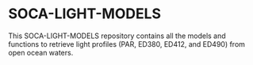 # SOCA-LIGHT-MODELS
This SOCA-LIGHT-MODELS repository contains all the models and functions to retrieve light profiles (PAR, ED380, ED412, and ED490) from open ocean waters.
